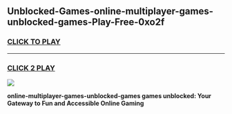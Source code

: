 
## Unblocked-Games-online-multiplayer-games-unblocked-games-Play-Free-0xo2f
<h3>
<a href="https://premium76.site?title=online-multiplayer-games-unblocked-games&ref=18A1">CLICK TO PLAY</a></h3>
<hr>

<h3>
<a href="https://premium76.site?title=online-multiplayer-games-unblocked-games&ref=18A1">CLICK 2 PLAY</a>
  
</h3>

<a href="https://premium76.site?title=online-multiplayer-games-unblocked-games&ref=18A1"><img src="https://clearcache.store/games.png"></a>


**online-multiplayer-games-unblocked-games games unblocked: Your Gateway to Fun and Accessible Online Gaming**
